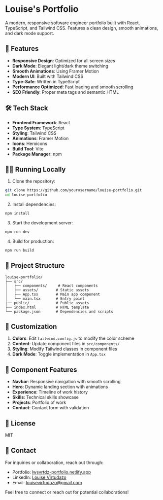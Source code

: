 # Louise's Portfolio

A modern, responsive software engineer portfolio built with React, TypeScript, and Tailwind CSS. Features a clean design, smooth animations, and dark mode support.

## 🚀 Features

- **Responsive Design**: Optimized for all screen sizes
- **Dark Mode**: Elegant light/dark theme switching
- **Smooth Animations**: Using Framer Motion
- **Modern UI**: Built with Tailwind CSS
- **Type-Safe**: Written in TypeScript
- **Performance Optimized**: Fast loading and smooth scrolling
- **SEO Friendly**: Proper meta tags and semantic HTML

## 🛠️ Tech Stack

- **Frontend Framework**: React
- **Type System**: TypeScript
- **Styling**: Tailwind CSS
- **Animations**: Framer Motion
- **Icons**: Heroicons
- **Build Tool**: Vite
- **Package Manager**: npm

## 🏃‍♂️ Running Locally

1. Clone the repository:
```bash
git clone https://github.com/yourusername/louise-portfolio.git
cd louise-portfolio
```

2. Install dependencies:
```bash
npm install
```

3. Start the development server:
```bash
npm run dev
```

4. Build for production:
```bash
npm run build
```

## 📂 Project Structure

```
louise-portfolio/
├── src/
│   ├── components/     # React components
│   ├── assets/        # Static assets
│   ├── App.tsx        # Main app component
│   └── main.tsx       # Entry point
├── public/            # Public assets
├── index.html         # HTML template
└── package.json       # Dependencies and scripts
```

## 🎨 Customization

1. **Colors**: Edit `tailwind.config.js` to modify the color scheme
2. **Content**: Update component files in `src/components/`
3. **Styling**: Modify Tailwind classes in component files
4. **Dark Mode**: Toggle implementation in `App.tsx`

## 📱 Component Features

- **Navbar**: Responsive navigation with smooth scrolling
- **Hero**: Dynamic landing section with animations
- **Experience**: Timeline of work history
- **Skills**: Technical skills showcase
- **Projects**: Portfolio of work
- **Contact**: Contact form with validation

## 📄 License

MIT 

## 🤝 Contact

For inquiries or collaboration, reach out through:
- Portfolio: [lwsvrtdz-portfolio.netlify.app](https://lwsvrtdz-portfolio.netlify.app/)
- LinkedIn: [Louise Virtudazo](https://www.linkedin.com/in/louisevirtudazo/)
- Email: louisevirtudazo@gmail.com

Feel free to connect or reach out for potential collaborations!
